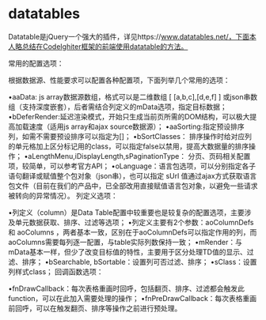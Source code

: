 # datatables
Datatable是jQuery一个强大的插件，详见https://www.datatables.net/，下面本人略总结在CodeIghiter框架的前端使用datatable的方法。

常用的配置选项：

根据数据源、性能要求可以配置各种配置项，下面列举几个常用的选项：

•aaData: js array数据源数组，格式可以是二维数组 [ [a,b,c],[d,e,f] ] 或json串数组（支持深度嵌套），后者需结合列定义的mData选项，指定目标数据；
•bDeferRender:延迟渲染模式，开始只生成当前页所需的DOM结构，可以极大提高加载速度（适用js array和ajax source数据源）；
•aaSorting:指定预设排序列，如需不需要预设排序可以指定为[]；
•bSortClasses： 排序操作时给对应列的单元格加上区分标记用的class，可以指定false以禁用，提高大数据量的排序操作；
•aLengthMenu,iDisplayLength,sPaginationType： 分页、页码相关配置项，较简单，可以参考官方API；
•oLanguage：语言包选项，可以分别指定各子语句翻译或赋值整个包对象（json串），也可以指定 sUrl 值通过ajax方式获取语言包文件（目前在我们的产品中，已全部改用直接赋值语言包对象，以避免一些请求被转向的异常情况）。
列定义选项：

•列定义（column）是Data Table配置中较重要也是较复杂的配置选项，主要涉及单元数据获取、排序、过滤等选项；
•列定义主要有2个参数：aoColumnDefs 和 aoColumns ，两者基本一致，区别在于aoColumnDefs可以指定作用的列，而aoColumns需要每列逐一配置，与table实际列数保持一致；
•mRender：与mData基本一样，但少了改变目标值的特性，主要用于区分处理TD值的显示、过滤、排序；
•bSearchable, bSortable：设置列可否过滤、排序；
•sClass：设置列样式class；
回调函数选项：

•fnDrawCallback：每次表格重画时回呼，包括翻页、排序、过滤都会触发此function，可以在此加入需要处理的操作；
•fnPreDrawCallback：每次表格重画前回呼，可以在触发翻页、排序等操作之前进行预处理。
